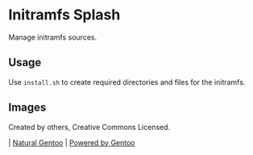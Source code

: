 Initramfs Splash
================

Manage initramfs sources.

Usage
-----

Use `install.sh` to create required directories and files for the initramfs.

Images
------

Created by others, Creative Commons Licensed.

| [Natural Gentoo](http://gentoo-art.org/content/show.php/gentoo+fbsplash+natural_gentoo+1920x1080?content=162492&PHPSESSID=3782da562e3217eeed166e0821fa53f6)
| [Powered by Gentoo](http://gentoo-art.org/content/show.php/Powered+by+Gentoo+BootSplash+%5Bfbsplash%5D?content=127492&PHPSESSID=3782da562e3217eeed166e0821fa53f6)
